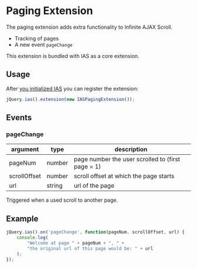 Paging Extension
================

The paging extension adds extra functionality to Infinite AJAX Scroll.

* Tracking of pages
* A new event `pageChange`

This extension is bundled with IAS as a core extension.

## Usage

After [you initialized IAS](getting-started.html#javascript) you can register the extension:

```javascript
jQuery.ias().extension(new IASPagingExtension());
```

## Events

### pageChange

| argument     | type   | description                                       |
|--------------|--------|---------------------------------------------------|
| pageNum      | number | page number the user scrolled to (first page = 1) |
| scrollOffset | number | scroll offset at which the page starts            |
| url          | string | url of the page                                   |

Triggered when a used scroll to another page.

## Example

```javascript
jQuery.ias().on('pageChange', function(pageNum, scrollOffset, url) {
    console.log(
        "Welcome at page " + pageNum + ", " +
        "the original url of this page would be: " + url
    );
});
```
